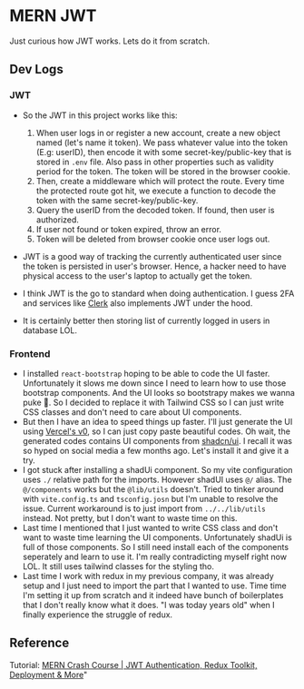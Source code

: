 # MERN JWT
Just curious how JWT works. Lets do it from scratch.

## Dev Logs

### JWT
- So the JWT in this project works like this: 
    1. When user logs in or register a new account, create a new object named (let's name it token). We pass whatever value into the token (E.g: userID), then encode it with some secret-key/public-key that is stored in `.env` file. Also pass in other properties such as validity period for the token. The token will be stored in the browser cookie.
    2. Then, create a middleware which will protect the route. Every time the protected route got hit, we execute a function to decode the token with the same secret-key/public-key.
    3. Query the userID from the decoded token. If found, then user is authorized.
    4. If user not found or token expired, throw an error.
    5. Token will be deleted from browser cookie once user logs out.

- JWT is a good way of tracking the currently authenticated user since the token is persisted in user's browser. Hence, a hacker need to have physical access to the user's laptop to actually get the token.
- I think JWT is the go to standard when doing authentication. I guess 2FA and services like [Clerk](https://clerk.com/) also implements JWT under the hood.
- It is certainly better then storing list of currently logged in users in database LOL.

### Frontend
- I installed `react-bootstrap` hoping to be able to code the UI faster. Unfortunately it slows me down since I need to learn how to use those bootstrap components. And the UI looks so bootstrapy makes we wanna puke 🤮. So I decided to replace it with Tailwind CSS so I can just write CSS classes and don't need to care about UI components.
- But then I have an idea to speed things up faster. I'll just generate the UI using [Vercel's v0](https://v0.dev/), so I can just copy paste beautiful codes. Oh wait, the generated codes contains UI components from [shadcn/ui](https://ui.shadcn.com/). I recall it was so hyped on social media a few months ago. Let's install it and give it a try.
- I got stuck after installing a shadUi component. So my vite configuration uses `./` relative path for the imports. However shadUI uses `@/` alias. The `@/components` works but the `@lib/utils` doesn't. Tried to tinker around with `vite.config.ts` and `tsconfig.josn` but I'm unable to resolve the issue. Current workaround is to just import from `../../lib/utils` instead. Not pretty, but I don't want to waste time on this.
- Last time I mentioned that I just wanted to write CSS class and don't want to waste time learning the UI components. Unfortunately shadUi is full of those components. So I still need install each of the components seperately and learn to use it. I'm really contradicting myself right now LOL. It still uses tailwind classes for the styling tho.
- Last time I work with redux in my previous company, it was already setup and I just need to import the part that I wanted to use. Time time I'm setting it up from scratch and it indeed have bunch of boilerplates that I don't really know what it does. "I was today years old" when I finally experience the struggle of redux.

## Reference
Tutorial: [MERN Crash Course | JWT Authentication, Redux Toolkit, Deployment & More](https://www.youtube.com/watch?v=R4AhvYORZRY)"